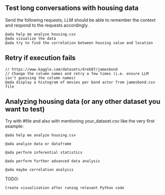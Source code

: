 ## Test long conversations with housing data

Send the following requests, LLM should be able to remember the context and respond to the requests accordingly.

```
@ada help me analyze housing.csv
@ada visualize the data
@ada try to find the correlation between housing value and location
```

## Retry if execution fails

```
// https://www.kaggle.com/datasets/dreb87/jamesbond
// Change the column names and retry a few times (i.e. ensure LLM isn't guessing the column names)
@ada display a histogram of movies per bond actor from jamesbond.csv file
```


## Analyzing housing data (or any other dataset you want to test)

Try with #file and also with mentioning your_dataset.csv like the very first example:

```
@ada help me analyze housing.csv
```

```
@ada analyze data or dataframe
```

```
@ada perform inferential statistics
```

```
@ada perform further advanced data analysis
```

```
@ada maybe correlation analysis
```


TODO:
```
Create visualization after runing relevant Python code
```
